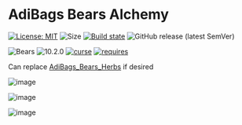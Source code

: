 # AdiBags Bears Alchemy

[![License: MIT](https://img.shields.io/badge/License-MIT-yellow.svg)](https://opensource.org/licenses/MIT)
![Size](https://img.shields.io/github/repo-size/N6REJ/AdiBags_Bears_Alchemy) 
[![Build state](https://github.com/N6REJ/AdiBags_Bears_Alchemy/actions/workflows/release.yml/badge.svg)](https://github.com/N6REJ/AdiBags_Bears_Alchemy/actions/workflows/release.yml)
![GitHub release (latest SemVer)](https://img.shields.io/github/v/release/N6REJ/AdiBags_Bears_Alchemy?sort=semver)

![Bears](https://img.shields.io/badge/Supports-Shadowlands&nbsp;&amp;&nbsp;Dragonflight-0B68D7)
![10.2.0](https://img.shields.io/badge/Ready_for-10.2.0-darkgreen)
[![curse](https://img.shields.io/badge/Curseforge_Project_ID:-510274-purple)](https://www.curseforge.com/wow/addons/adibags-shadowlands-alchemy)
[![requires](https://img.shields.io/badge/Requires-AdiBags-brown)](https://www.curseforge.com/wow/addons/adibags)

Can replace [AdiBags_Bears_Herbs](https://www.curseforge.com/wow/addons/adibags-shadowlands-herbs) if desired

![image](https://user-images.githubusercontent.com/1850089/141399543-d789c48b-d9bf-4207-8f3d-d7f0047534dc.png)

![image](https://user-images.githubusercontent.com/1850089/141399695-4841cc1c-6185-40cf-9447-5b39b03f9bae.png)

![image](https://user-images.githubusercontent.com/1850089/141399892-f4222b53-364c-4984-9048-715b00ea5a4a.png)
